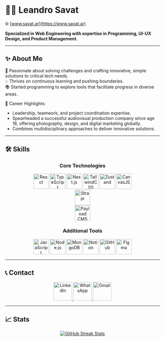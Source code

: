 # 👨‍💻 Leandro Savat  
🌐 [www.savat.ar](https://www.savat.ar)  

**Specialized in Web Engineering with expertise in Programming, UI-UX Design, and Product Management.**

---

## ✨ About Me  

🚀 Passionate about solving challenges and crafting innovative, simple solutions to critical tech needs.  
💡 Thrives on continuous learning and pushing boundaries.  
📚 Started programming to explore tools that facilitate progress in diverse areas.  

🔑 Career Highlights:  
- Leadership, teamwork, and project coordination expertise.  
- Spearheaded a successful audiovisual production company since age 18, offering photography, design, and digital marketing globally.  
- Combines multidisciplinary approaches to deliver innovative solutions.  

---

## 🛠️ Skills  

<div align="center">

### **Core Technologies**  
<a href="https://reactjs.org/" target="_blank"><img src="https://img.icons8.com/color/48/000000/react-native.png" alt="React" width="50"/></a>
<a href="https://www.typescriptlang.org/" target="_blank"><img src="https://img.icons8.com/color/48/000000/typescript.png" alt="TypeScript" width="50"/></a>
<a href="https://nextjs.org/" target="_blank"><img src="https://img.icons8.com/fluency/48/000000/nextjs.png" alt="Next.js" width="50"/></a>
<a href="https://tailwindcss.com/" target="_blank"><img src="https://img.icons8.com/color/48/000000/tailwindcss.png" alt="TailwindCSS" width="50"/></a>
<a href="https://zustand-demo.pmnd.rs/" target="_blank"><img src="https://repository-images.githubusercontent.com/180328715/fca49300-e7f1-11ea-9f51-cfd949b31560" alt="Zustand" width="50"/></a>
<a href="https://canvas.com/" target="_blank"><img src="https://freelogopng.com/images/all_img/1656734305canva-app-icon.png" alt="CanvasJS" width="50"/></a>  
<a href="https://strapi.io/" target="_blank"><img src="https://assets.super.so/e7c0f16c-8bd3-4c76-8075-4c86f986e1b2/uploads/favicon/9c68ae10-0a8a-4e3f-9084-3625b19df9cb.png" alt="Strapi" width="50"/></a>  
<a href="https://payloadcms.com/" target="_blank"><img src="https://cdn.prod.website-files.com/5f15081919fdf673994ab5fd/6609e72483b3cbc5f7631d49_Payload-Logo.svg" alt="Payload CMS" width="50"/></a>

### **Additional Tools**  
<a href="https://www.javascript.com/" target="_blank"><img src="https://img.icons8.com/color/48/000000/javascript.png" alt="JavaScript" width="50"/></a>
<a href="https://nodejs.org/" target="_blank"><img src="https://img.icons8.com/color/48/000000/nodejs.png" alt="Node.js" width="50"/></a>
<a href="https://www.mongodb.com/" target="_blank"><img src="https://img.icons8.com/color/48/000000/mongodb.png" alt="MongoDB" width="50"/></a>
<a href="https://www.notion.so/" target="_blank"><img src="https://cdn.iconscout.com/icon/free/png-256/notion-2296040-1911999.png" alt="Notion" width="50"/></a>
<a href="https://github.com/" target="_blank"><img src="https://img.icons8.com/color/48/000000/github.png" alt="GitHub" width="50"/></a>
<a href="https://www.figma.com/" target="_blank"><img src="https://img.icons8.com/color/48/000000/figma.png" alt="Figma" width="50"/></a>  

</div>

---

## 📞 Contact  

<div align="center">
    <a href="https://www.linkedin.com/in/leandrosavat/" target="_blank">
        <img src="https://cdn.icon-icons.com/icons2/2530/PNG/512/linkedin_button_icon_151847.png" alt="LinkedIn" width="60"/>
    </a>
    <a href="https://wa.me/1234567890" target="_blank">
        <img src="https://cdn.icon-icons.com/icons2/2530/PNG/512/whatsapp_button_icon_151832.png" alt="WhatsApp" width="60"/>
    </a>
    <a href="mailto:leandrosavat@gmail.com" target="_blank">
        <img src="https://cdn.icon-icons.com/icons2/2530/PNG/512/gmail_button_icon_151848.png" alt="Gmail" width="60"/>
    </a>
</div>

---

## 📈 Stats  

<div align="center">
    <a href="https://git.io/streak-stats">
        <img src="https://github-readme-streak-stats.herokuapp.com?user=leandroonline&theme=radical&card_width=700" alt="GitHub Streak Stats" />
    </a>
</div>
